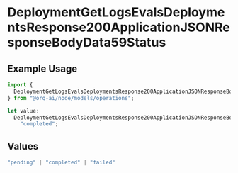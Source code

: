 # DeploymentGetLogsEvalsDeploymentsResponse200ApplicationJSONResponseBodyData59Status

## Example Usage

```typescript
import {
  DeploymentGetLogsEvalsDeploymentsResponse200ApplicationJSONResponseBodyData59Status,
} from "@orq-ai/node/models/operations";

let value:
  DeploymentGetLogsEvalsDeploymentsResponse200ApplicationJSONResponseBodyData59Status =
    "completed";
```

## Values

```typescript
"pending" | "completed" | "failed"
```